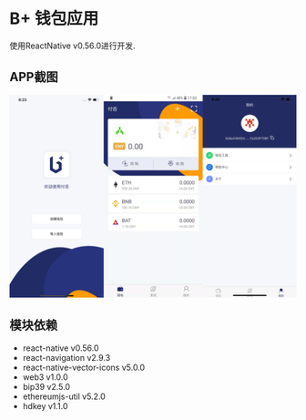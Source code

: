 # B+ 钱包应用

使用ReactNative v0.56.0进行开发.

## APP截图

![Screenshort](./screenshot.png)

## 模块依赖

* react-native v0.56.0
* react-navigation v2.9.3
* react-native-vector-icons v5.0.0
* web3 v1.0.0
* bip39 v2.5.0
* ethereumjs-util v5.2.0
* hdkey v1.1.0
